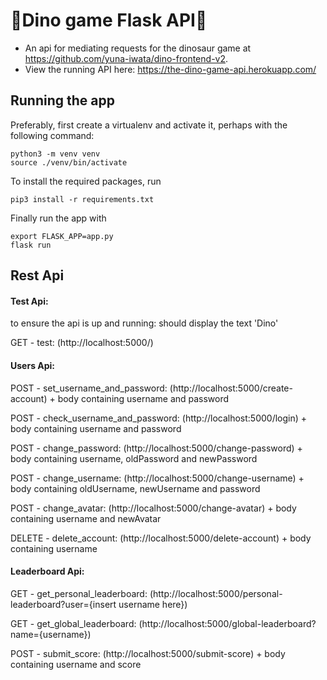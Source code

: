 # 🦖Dino game Flask API🦖

- An api for mediating requests for the dinosaur game at https://github.com/yuna-iwata/dino-frontend-v2. 
- View the running API here: https://the-dino-game-api.herokuapp.com/

## Running the app

Preferably, first create a virtualenv and activate it, perhaps with the following command:

```
python3 -m venv venv
source ./venv/bin/activate
```

To install the required packages, run

```
pip3 install -r requirements.txt
```

Finally run the app with

```
export FLASK_APP=app.py
flask run
```
Rest Api 
-----

#### Test Api: 
to ensure the api is up and running: should display the text 'Dino' 

GET - test: (http://localhost:5000/)

#### Users Api:

POST - set_username_and_password: (http://localhost:5000/create-account) + body containing username and password

POST - check_username_and_password: (http://localhost:5000/login) + body containing username and password

POST - change_password: (http://localhost:5000/change-password) + body containing username, oldPassword and newPassword

POST - change_username: (http://localhost:5000/change-username) + body containing oldUsername, newUsername and password

POST - change_avatar: (http://localhost:5000/change-avatar) + body containing username and newAvatar

DELETE - delete_account: (http://localhost:5000/delete-account) + body containing username

#### Leaderboard Api:

GET - get_personal_leaderboard: (http://localhost:5000/personal-leaderboard?user={insert username here})

GET - get_global_leaderboard: (http://localhost:5000/global-leaderboard?name={username})

POST - submit_score: (http://localhost:5000/submit-score) + body containing username and score
